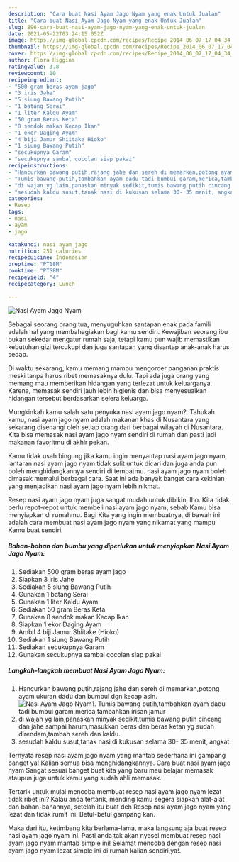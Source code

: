 ```yaml
---
description: "Cara buat Nasi Ayam Jago Nyam yang enak Untuk Jualan"
title: "Cara buat Nasi Ayam Jago Nyam yang enak Untuk Jualan"
slug: 896-cara-buat-nasi-ayam-jago-nyam-yang-enak-untuk-jualan
date: 2021-05-22T03:24:15.052Z
image: https://img-global.cpcdn.com/recipes/Recipe_2014_06_07_17_04_34_384_be15d5_original_20131001_181156/680x482cq70/nasi-ayam-jago-nyam-foto-resep-utama.jpg
thumbnail: https://img-global.cpcdn.com/recipes/Recipe_2014_06_07_17_04_34_384_be15d5_original_20131001_181156/680x482cq70/nasi-ayam-jago-nyam-foto-resep-utama.jpg
cover: https://img-global.cpcdn.com/recipes/Recipe_2014_06_07_17_04_34_384_be15d5_original_20131001_181156/680x482cq70/nasi-ayam-jago-nyam-foto-resep-utama.jpg
author: Flora Higgins
ratingvalue: 3.8
reviewcount: 10
recipeingredient:
- "500 gram beras ayam jago"
- "3 iris Jahe"
- "5 siung Bawang Putih"
- "1 batang Serai"
- "1 liter Kaldu Ayam"
- "50 gram Beras Keta"
- "8 sendok makan Kecap Ikan"
- "1 ekor Daging Ayam"
- "4 biji Jamur Shiitake Hioko"
- "1 siung Bawang Putih"
- "secukupnya Garam"
- "secukupnya sambal cocolan siap pakai"
recipeinstructions:
- "Hancurkan bawang putih,rajang jahe dan sereh di memarkan,potong ayam ukuran dadu dan bumbui dgn kecap asin."
- "Tumis bawang putih,tambahkan ayam dadu tadi bumbui garam,merica,tambahkan irisan jamur"
- "di wajan yg lain,panaskan minyak sedikit,tumis bawang putih cincang dan jahe sampai harum,masukkan beras dan beras ketan yg sudah direndam,tambah sereh dan kaldu."
- "sesudah kaldu susut,tanak nasi di kukusan selama 30- 35 menit, angkat."
categories:
- Resep
tags:
- nasi
- ayam
- jago

katakunci: nasi ayam jago 
nutrition: 251 calories
recipecuisine: Indonesian
preptime: "PT18M"
cooktime: "PT58M"
recipeyield: "4"
recipecategory: Lunch

---
```



![Nasi Ayam Jago Nyam](https://img-global.cpcdn.com/recipes/Recipe_2014_06_07_17_04_34_384_be15d5_original_20131001_181156/680x482cq70/nasi-ayam-jago-nyam-foto-resep-utama.jpg)

Sebagai seorang orang tua, menyuguhkan santapan enak pada famili adalah hal yang membahagiakan bagi kamu sendiri. Kewajiban seorang ibu bukan sekedar mengatur rumah saja, tetapi kamu pun wajib memastikan kebutuhan gizi tercukupi dan juga santapan yang disantap anak-anak harus sedap.

Di waktu  sekarang, kamu memang mampu mengorder panganan praktis meski tanpa harus ribet memasaknya dulu. Tapi ada juga orang yang memang mau memberikan hidangan yang terlezat untuk keluarganya. Karena, memasak sendiri jauh lebih higienis dan bisa menyesuaikan hidangan tersebut berdasarkan selera keluarga. 



Mungkinkah kamu salah satu penyuka nasi ayam jago nyam?. Tahukah kamu, nasi ayam jago nyam adalah makanan khas di Nusantara yang sekarang disenangi oleh setiap orang dari berbagai wilayah di Nusantara. Kita bisa memasak nasi ayam jago nyam sendiri di rumah dan pasti jadi makanan favoritmu di akhir pekan.

Kamu tidak usah bingung jika kamu ingin menyantap nasi ayam jago nyam, lantaran nasi ayam jago nyam tidak sulit untuk dicari dan juga anda pun boleh menghidangkannya sendiri di tempatmu. nasi ayam jago nyam boleh dimasak memalui berbagai cara. Saat ini ada banyak banget cara kekinian yang menjadikan nasi ayam jago nyam lebih nikmat.

Resep nasi ayam jago nyam juga sangat mudah untuk dibikin, lho. Kita tidak perlu repot-repot untuk membeli nasi ayam jago nyam, sebab Kamu bisa menyiapkan di rumahmu. Bagi Kita yang ingin membuatnya, di bawah ini adalah cara membuat nasi ayam jago nyam yang nikamat yang mampu Kamu buat sendiri.

<!--inarticleads1-->

##### Bahan-bahan dan bumbu yang diperlukan untuk menyiapkan Nasi Ayam Jago Nyam:

1. Sediakan 500 gram beras ayam jago
1. Siapkan 3 iris Jahe
1. Sediakan 5 siung Bawang Putih
1. Gunakan 1 batang Serai
1. Gunakan 1 liter Kaldu Ayam
1. Sediakan 50 gram Beras Keta
1. Gunakan 8 sendok makan Kecap Ikan
1. Siapkan 1 ekor Daging Ayam
1. Ambil 4 biji Jamur Shiitake (Hioko)
1. Sediakan 1 siung Bawang Putih
1. Sediakan secukupnya Garam
1. Gunakan secukupnya sambal cocolan siap pakai




<!--inarticleads2-->

##### Langkah-langkah membuat Nasi Ayam Jago Nyam:

1. Hancurkan bawang putih,rajang jahe dan sereh di memarkan,potong ayam ukuran dadu dan bumbui dgn kecap asin.
<img src="https://img-global.cpcdn.com/steps/Step_2014_06_07_17_24_31_420_26e50e_original_20131001_180342/160x128cq70/nasi-ayam-jago-nyam-langkah-memasak-1-foto.jpg" alt="Nasi Ayam Jago Nyam">1. Tumis bawang putih,tambahkan ayam dadu tadi bumbui garam,merica,tambahkan irisan jamur
1. di wajan yg lain,panaskan minyak sedikit,tumis bawang putih cincang dan jahe sampai harum,masukkan beras dan beras ketan yg sudah direndam,tambah sereh dan kaldu.
1. sesudah kaldu susut,tanak nasi di kukusan selama 30- 35 menit, angkat.




Ternyata resep nasi ayam jago nyam yang mantab sederhana ini gampang banget ya! Kalian semua bisa menghidangkannya. Cara buat nasi ayam jago nyam Sangat sesuai banget buat kita yang baru mau belajar memasak ataupun juga untuk kamu yang sudah ahli memasak.

Tertarik untuk mulai mencoba membuat resep nasi ayam jago nyam lezat tidak ribet ini? Kalau anda tertarik, mending kamu segera siapkan alat-alat dan bahan-bahannya, setelah itu buat deh Resep nasi ayam jago nyam yang lezat dan tidak rumit ini. Betul-betul gampang kan. 

Maka dari itu, ketimbang kita berlama-lama, maka langsung aja buat resep nasi ayam jago nyam ini. Pasti anda tak akan nyesel membuat resep nasi ayam jago nyam mantab simple ini! Selamat mencoba dengan resep nasi ayam jago nyam lezat simple ini di rumah kalian sendiri,ya!.

